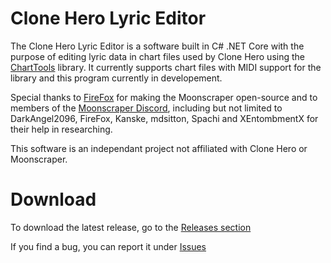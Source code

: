 # Clone Hero Lyric Editor
The Clone Hero Lyric Editor is a software built in C# .NET Core with the purpose of editing lyric data in chart files used by Clone Hero using the [ChartTools](https://github.com/TheBoxyBear/ChartTools) library. It currently supports chart files with MIDI support for the library and this program currently in developement.

Special thanks to [FireFox](https://github.com/FireFox2000000) for making the Moonscraper open-source and to members of the [Moonscraper Discord](https://discord.gg/x3JG3sPv), including but not limited to DarkAngel2096, FireFox, Kanske, mdsitton, Spachi and XEntombmentX for their help in researching.

This software is an independant project not affiliated with Clone Hero or Moonscraper.

# Download
To download the latest release, go to the [Releases section](https://github.com/TheBoxyBear/LyricEditor/releases)

If you find a bug, you can report it under [Issues](https://github.com/TheBoxyBear/LyricEditor/issues)
